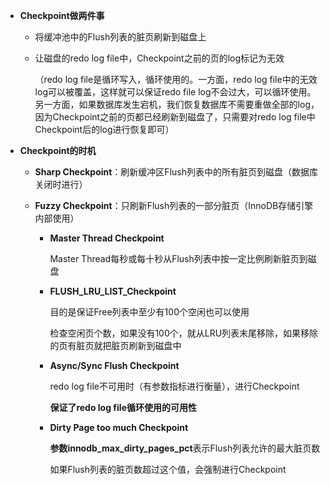 * **Checkpoint做两件事**

  * 将缓冲池中的Flush列表的脏页刷新到磁盘上

  * 让磁盘的redo log file中，Checkpoint之前的页的log标记为无效

    （redo log file是循环写入，循环使用的。一方面，redo log file中的无效log可以被覆盖，这样就可以保证redo file log不会过大，可以循环使用。另一方面，如果数据库发生宕机，我们恢复数据库不需要重做全部的log，因为Checkpoint之前的页都已经刷新到磁盘了，只需要对redo log file中Checkpoint后的log进行恢复即可）






* **Checkpoint的时机**

  * **Sharp Checkpoint**：刷新缓冲区Flush列表中的所有脏页到磁盘（数据库关闭时进行）

  * **Fuzzy Checkpoint**：只刷新Flush列表的一部分脏页（InnoDB存储引擎内部使用）

    * **Master Thread Checkpoint**

      Master Thread每秒或每十秒从Flush列表中按一定比例刷新脏页到磁盘

    * **FLUSH_LRU_LIST_Checkpoint**

      目的是保证Free列表中至少有100个空闲也可以使用

      检查空闲页个数，如果没有100个，就从LRU列表末尾移除，如果移除的页有脏页就把脏页刷新到磁盘中

    * **Async/Sync Flush Checkpoint**

      redo log file不可用时（有参数指标进行衡量），进行Checkpoint

      **保证了redo log file循环使用的可用性**

    * **Dirty Page too much Checkpoint**

      **参数innodb_max_dirty_pages_pct**表示Flush列表允许的最大脏页数

      如果Flush列表的脏页数超过这个值，会强制进行Checkpoint

  

